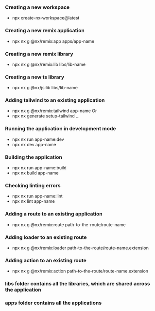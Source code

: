 ### Creating a new workspace

- npx create-nx-workspace@latest

### Creating a new remix application

- npx nx g @nx/remix:app apps/app-name

### Creating a new remix library

- npx nx g @nx/remix:lib libs/lib-name

### Creating a new ts library

- npx nx g @nx/js:lib libs/lib-name

### Adding tailwind to an existing application

- npx nx g @nx/remix:tailwind app-name
  Or
- npx nx generate setup-tailwind ...

### Running the application in development mode

- npx nx run app-name:dev
- npx nx dev app-name

### Building the application

- npx nx run app-name:build
- npx nx build app-name

### Checking linting errors

- npx nx run app-name:lint
- npx nx lint app-name

### Adding a route to an existing application

- npx nx g @nx/remix:route path-to-the-route/route-name

### Adding loader to an existing route

- npx nx g @nx/remix:loader path-to-the-route/route-name.extension

### Adding action to an existing route

- npx nx g @nx/remix:action path-to-the-route/route-name.extension

### libs folder contains all the libraries, which are shared across the application

### apps folder contains all the applications
